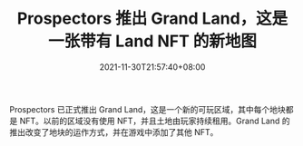 ﻿---
title: "Prospectors 推出 Grand Land，这是一张带有 Land NFT 的新地图"
date: 2021-11-30T21:57:40+08:00
lastmod: 2021-11-30T16:45:40+08:00
draft: false
authors: ["Farmer"]
description: "Prospectors 已正式推出 Grand Land，这是一个新的可玩区域，其中每个地块都是 NFT。以前的区域没有使用 NFT，并且土地由玩家持续租用。Grand Land 的推出改变了地块的运作方式，并在游戏中添加了其他 NFT。"
featuredImage: "prospectors-launches-grand-land-a-new-map-with-land-nfts.png"
tags: ["Virtual World","虚拟世界","Play to Earn"]
categories: ["news"]
news: ["虚拟世界"]
weight: 
lightgallery: true
pinned: false
recommend: false
recommend1: false
---

Prospectors 已正式推出 Grand Land，这是一个新的可玩区域，其中每个地块都是 NFT。以前的区域没有使用 NFT，并且土地由玩家持续租用。Grand Land 的推出改变了地块的运作方式，并在游戏中添加了其他 NFT。

<!--more-->


